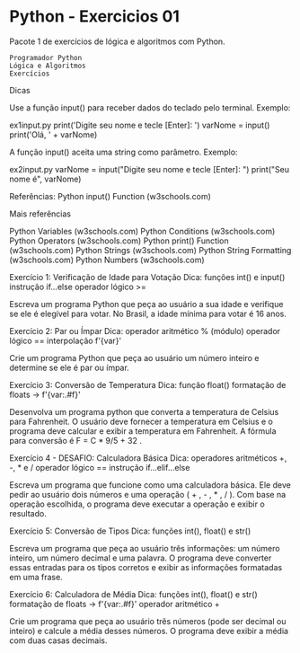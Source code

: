 # Python - Exercicios 01
 Pacote 1 de exercícios de lógica e algoritmos com Python.

```
Programador Python
Lógica e Algoritmos
Exercícios
```

Dicas

Use a função input() para receber dados do teclado pelo terminal. Exemplo:

ex1input.py
print('Digite seu nome e tecle [Enter]: ')
varNome = input()
print('Olá, ' + varNome)


A função input() aceita uma string como parâmetro. Exemplo:

ex2input.py
varNome = input("Digite seu nome e tecle [Enter]: ")
print("Seu nome é", varNome)


Referências: Python input() Function (w3schools.com)

Mais referências

Python Variables (w3schools.com)
Python Conditions (w3schools.com)
Python Operators (w3schools.com)
Python print() Function (w3schools.com)
Python Strings (w3schools.com)
Python String Formatting (w3schools.com)
Python Numbers (w3schools.com)



Exercício 1: Verificação de Idade para Votação
Dica:
funções int() e input()
instrução if…else
operador lógico >=

Escreva um programa Python que peça ao usuário a sua idade e verifique se ele é elegível para votar. No Brasil, a idade mínima para votar é 16 anos.

Exercício 2: Par ou Ímpar
Dica: 
operador aritmético % (módulo)
operador lógico ==
interpolação f'{var}'

Crie um programa Python que peça ao usuário um número inteiro e determine se ele é par ou ímpar.

Exercício 3: Conversão de Temperatura
Dica:
função float()
formatação de floats → f'{var:.#f}'

Desenvolva um programa python que converta a temperatura de Celsius para Fahrenheit. O usuário deve fornecer a temperatura em Celsius e o programa deve calcular e exibir a temperatura em Fahrenheit. A fórmula para conversão é  F = C * 9/5 + 32 .

Exercício 4 - DESAFIO: Calculadora Básica
Dica:
operadores aritméticos +, -, * e / 
operador lógico ==
instrução if…elif…else 


Escreva um programa que funcione como uma calculadora básica. Ele deve pedir ao usuário dois números e uma operação ( + ,  - ,  * ,  / ). Com base na operação escolhida, o programa deve executar a operação e exibir o resultado.

Exercício 5: Conversão de Tipos
Dica: 
funções int(), float() e str()

Escreva um programa que peça ao usuário três informações: um número inteiro, um número decimal e uma palavra. O programa deve converter essas entradas para os tipos corretos e exibir as informações formatadas em uma frase.


Exercício 6: Calculadora de Média
Dica:
funções int(), float() e str()
formatação de floats → f'{var:.#f}'
operador aritmético +


Crie um programa que peça ao usuário três números (pode ser decimal ou inteiro) e calcule a média desses números. O programa deve exibir a média com duas casas decimais.

